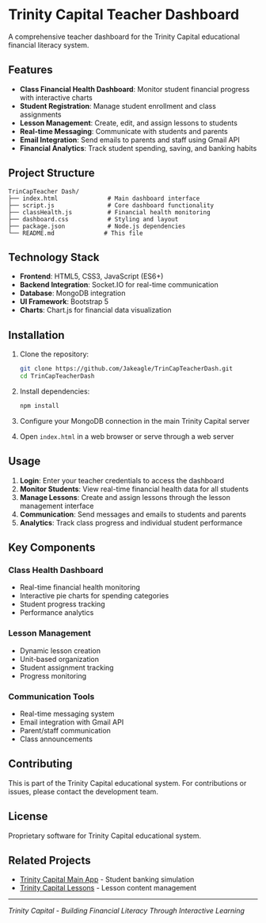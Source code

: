# Trinity Capital Teacher Dashboard

A comprehensive teacher dashboard for the Trinity Capital educational financial literacy system.

## Features

- **Class Financial Health Dashboard**: Monitor student financial progress with interactive charts
- **Student Registration**: Manage student enrollment and class assignments
- **Lesson Management**: Create, edit, and assign lessons to students
- **Real-time Messaging**: Communicate with students and parents
- **Email Integration**: Send emails to parents and staff using Gmail API
- **Financial Analytics**: Track student spending, saving, and banking habits

## Project Structure

```
TrinCapTeacher Dash/
├── index.html              # Main dashboard interface
├── script.js               # Core dashboard functionality
├── classHealth.js          # Financial health monitoring
├── dashboard.css           # Styling and layout
├── package.json            # Node.js dependencies
└── README.md              # This file
```

## Technology Stack

- **Frontend**: HTML5, CSS3, JavaScript (ES6+)
- **Backend Integration**: Socket.IO for real-time communication
- **Database**: MongoDB integration
- **UI Framework**: Bootstrap 5
- **Charts**: Chart.js for financial data visualization

## Installation

1. Clone the repository:

   ```bash
   git clone https://github.com/Jakeagle/TrinCapTeacherDash.git
   cd TrinCapTeacherDash
   ```

2. Install dependencies:

   ```bash
   npm install
   ```

3. Configure your MongoDB connection in the main Trinity Capital server

4. Open `index.html` in a web browser or serve through a web server

## Usage

1. **Login**: Enter your teacher credentials to access the dashboard
2. **Monitor Students**: View real-time financial health data for all students
3. **Manage Lessons**: Create and assign lessons through the lesson management interface
4. **Communication**: Send messages and emails to students and parents
5. **Analytics**: Track class progress and individual student performance

## Key Components

### Class Health Dashboard

- Real-time financial health monitoring
- Interactive pie charts for spending categories
- Student progress tracking
- Performance analytics

### Lesson Management

- Dynamic lesson creation
- Unit-based organization
- Student assignment tracking
- Progress monitoring

### Communication Tools

- Real-time messaging system
- Email integration with Gmail API
- Parent/staff communication
- Class announcements

## Contributing

This is part of the Trinity Capital educational system. For contributions or issues, please contact the development team.

## License

Proprietary software for Trinity Capital educational system.

## Related Projects

- [Trinity Capital Main App](https://github.com/Jakeagle/TrinityCapital) - Student banking simulation
- [Trinity Capital Lessons](https://github.com/Jakeagle/TrinCapLessons) - Lesson content management

---

_Trinity Capital - Building Financial Literacy Through Interactive Learning_
